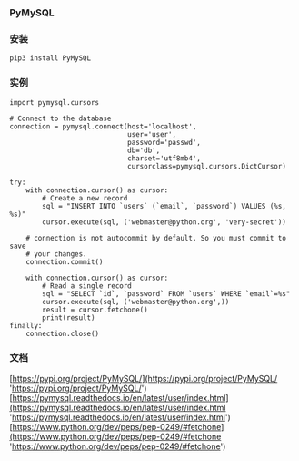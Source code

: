 ### PyMySQL

### 安装

```
pip3 install PyMySQL
```

### 实例

```
import pymysql.cursors

# Connect to the database
connection = pymysql.connect(host='localhost',
                             user='user',
                             password='passwd',
                             db='db',
                             charset='utf8mb4',
                             cursorclass=pymysql.cursors.DictCursor)

try:
    with connection.cursor() as cursor:
        # Create a new record
        sql = "INSERT INTO `users` (`email`, `password`) VALUES (%s, %s)"
        cursor.execute(sql, ('webmaster@python.org', 'very-secret'))

    # connection is not autocommit by default. So you must commit to save
    # your changes.
    connection.commit()

    with connection.cursor() as cursor:
        # Read a single record
        sql = "SELECT `id`, `password` FROM `users` WHERE `email`=%s"
        cursor.execute(sql, ('webmaster@python.org',))
        result = cursor.fetchone()
        print(result)
finally:
    connection.close()
```

### 文档

[https://pypi.org/project/PyMySQL/](https://pypi.org/project/PyMySQL/ 'https://pypi.org/project/PyMySQL/')
[https://pymysql.readthedocs.io/en/latest/user/index.html](https://pymysql.readthedocs.io/en/latest/user/index.html 'https://pymysql.readthedocs.io/en/latest/user/index.html')
[https://www.python.org/dev/peps/pep-0249/#fetchone](https://www.python.org/dev/peps/pep-0249/#fetchone 'https://www.python.org/dev/peps/pep-0249/#fetchone')